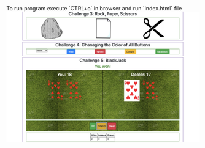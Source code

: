 <div>To run program execute `CTRL+o` in browser and run `index.html` file </div>
<img src="https://github.com/DiegoG08/BlackJack/blob/master/BlackJack.png">
